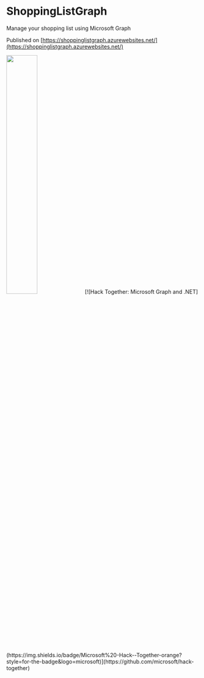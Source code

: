 # ShoppingListGraph
Manage your shopping list using Microsoft Graph

Published on [https://shoppinglistgraph.azurewebsites.net/](https://shoppinglistgraph.azurewebsites.net/)

<img src="https://cdn-icons-png.flaticon.com/512/1238/1238942.png"  width="40%" height="40%"/>
[![Hack Together: Microsoft Graph and .NET](https://img.shields.io/badge/Microsoft%20-Hack--Together-orange?style=for-the-badge&logo=microsoft)](https://github.com/microsoft/hack-together)
